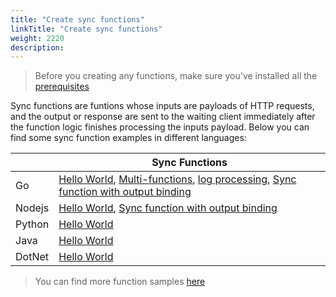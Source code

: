 ```yaml
---
title: "Create sync functions"
linkTitle: "Create sync functions"
weight: 2220
description: 
---
```


> Before you creating any functions, make sure you've installed all the [prerequisites](../prerequisites)

Sync functions are funtions whose inputs are payloads of HTTP requests, and the output or response are sent to the waiting client immediately after the function logic finishes processing the inputs payload. Below you can find some sync function examples in different languages:

|           | Sync Functions |
|-----------|----------------|
| Go        | [Hello World](https://github.com/OpenFunction/samples/tree/release-0.6/functions/knative/hello-world-go), [Multi-functions](https://github.com/OpenFunction/samples/tree/release-0.6/functions/knative/multiple-functions-go), [log processing](https://github.com/OpenFunction/samples/blob/main/functions/knative/logs-handler-function/LogsHandler.go), [Sync function with output binding](https://github.com/OpenFunction/samples/tree/release-0.6/functions/knative/with-output-binding) |
| Nodejs    | [Hello World](https://github.com/OpenFunction/samples/tree/release-0.6/functions/knative/hello-world-node), [Sync function with output binding](https://github.com/OpenFunction/samples/tree/release-0.6/functions/knative/with-output-binding-node) |
| Python    | [Hello World](https://github.com/OpenFunction/samples/tree/release-0.6/functions/knative/hello-world-python) |
| Java      | [Hello World](https://github.com/OpenFunction/samples/tree/release-0.6/functions/knative/hello-world-java) |
| DotNet    | [Hello World](https://github.com/OpenFunction/samples/tree/release-0.6/functions/knative/hello-world-dotnet) |

> You can find more function samples [here](../../../concepts/function_signatures/#samples)